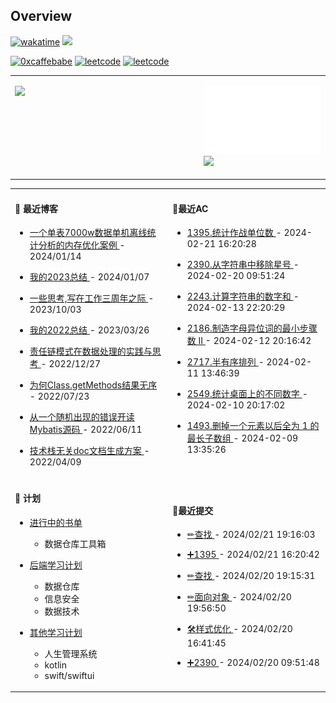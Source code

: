 
## Overview

[![wakatime](https://wakatime.com/badge/user/78591c59-95d5-4479-b2fc-988c35f31d59.svg)](https://wakatime.com/@78591c59-95d5-4479-b2fc-988c35f31d59) ![](https://gpvc.arturio.dev/0xcaffebabe)

[![0xcaffebabe](https://img.shields.io/static/v1?label=LeetCode%200xcaffebabe&message=4525&color=success)](https://leetcode.cn/u/0xcaffebabe/) [![leetcode](https://img.shields.io/static/v1?label=Solved&message=1098%20/%203688&color=success)](https://leetcode.cn/u/0xcaffebabe/) [![leetcode](https://img.shields.io/static/v1?label=Accepted&message=84.54%&color=success)](https://leetcode.cn/u/0xcaffebabe/)

<table border="0">
  <tr border="0">

  <td valign="top" width="60%">

  ![](https://github-readme-stats.vercel.app/api/wakatime?username=0xcaffebabe&layout=compact&langs_count=12&theme=dark&range=all_time)

  </td>

  <td valign="top" width="40%">

  ![](https://raw.githubusercontent.com/0xcaffebabe/github-stats/master/generated/overview.svg)
  ![](https://github-profile-summary-cards.vercel.app/api/cards/productive-time?username=0xcaffebabe&theme=github_dark&utcOffset=8)

  </td>
  </tr>

</table>

<table>

<tr>
<td valign="top" width="50%">

#### 📖 最近博客


* <a href="https://0xcaffebabe.github.io/%E5%A4%A7%E6%95%B0%E6%8D%AE/2024/01/14/%E4%B8%80%E4%B8%AA%E5%8D%95%E8%A1%A87000w%E6%95%B0%E6%8D%AE%E5%8D%95%E6%9C%BA%E7%A6%BB%E7%BA%BF%E7%BB%9F%E8%AE%A1%E5%88%86%E6%9E%90%E7%9A%84%E5%86%85%E5%AD%98%E4%BC%98%E5%8C%96%E6%A1%88%E4%BE%8B.html" target="_blank"> 一个单表7000w数据单机离线统计分析的内存优化案例 </a> - 2024/01/14 

    
* <a href="https://0xcaffebabe.github.io/%E4%BA%BA%E7%94%9F/2024/01/07/%E6%88%91%E7%9A%842023%E6%80%BB%E7%BB%93.html" target="_blank"> 我的2023总结 </a> - 2024/01/07 

    
* <a href="https://0xcaffebabe.github.io/%E4%BA%BA%E7%94%9F/2023/10/03/%E4%B8%80%E4%BA%9B%E6%80%9D%E8%80%83,%E5%86%99%E5%9C%A8%E5%B7%A5%E4%BD%9C%E4%B8%89%E5%91%A8%E5%B9%B4%E4%B9%8B%E9%99%85.html" target="_blank"> 一些思考,写在工作三周年之际 </a> - 2023/10/03 

    
* <a href="https://0xcaffebabe.github.io/%E4%BA%BA%E7%94%9F/2023/03/26/%E6%88%91%E7%9A%842022%E6%80%BB%E7%BB%93.html" target="_blank"> 我的2022总结 </a> - 2023/03/26 

    
* <a href="https://0xcaffebabe.github.io/%E8%AE%BE%E8%AE%A1%E6%A8%A1%E5%BC%8F/2022/12/27/%E8%B4%A3%E4%BB%BB%E9%93%BE%E6%A8%A1%E5%BC%8F%E5%9C%A8%E6%95%B0%E6%8D%AE%E5%A4%84%E7%90%86%E7%9A%84%E5%AE%9E%E8%B7%B5%E4%B8%8E%E6%80%9D%E8%80%83.html" target="_blank"> 责任链模式在数据处理的实践与思考 </a> - 2022/12/27 

    
* <a href="https://0xcaffebabe.github.io/jvm/2022/07/23/%E4%B8%BA%E4%BD%95Class.getMethods%E7%BB%93%E6%9E%9C%E6%97%A0%E5%BA%8F.html" target="_blank"> 为何Class.getMethods结果无序 </a> - 2022/07/23 

    
* <a href="https://0xcaffebabe.github.io/java/2022/06/11/%E4%BB%8E%E4%B8%80%E4%B8%AA%E9%9A%8F%E6%9C%BA%E5%87%BA%E7%8E%B0%E7%9A%84%E9%94%99%E8%AF%AF%E5%BC%80%E8%AF%BBMybatis%E6%BA%90%E7%A0%81.html" target="_blank"> 从一个随机出现的错误开读Mybatis源码 </a> - 2022/06/11 

    
* <a href="https://0xcaffebabe.github.io/%E6%97%A5%E5%B8%B8/2022/04/09/%E6%8A%80%E6%9C%AF%E6%A0%88%E6%97%A0%E5%85%B3doc%E6%96%87%E6%A1%A3%E7%94%9F%E6%88%90%E6%96%B9%E6%A1%88.html" target="_blank"> 技术栈无关doc文档生成方案 </a> - 2022/04/09 

        

</td>

<td valign="top" width="50%">

#### 🔋最近AC


  * <a href="https://leetcode.cn/submissions/detail/503587265" target="_blank"> 1395.统计作战单位数 </a> - 2024-02-21 16:20:28 

    
  * <a href="https://leetcode.cn/submissions/detail/503188390" target="_blank"> 2390.从字符串中移除星号 </a> - 2024-02-20 09:51:24 

    
  * <a href="https://leetcode.cn/submissions/detail/501929281" target="_blank"> 2243.计算字符串的数字和 </a> - 2024-02-13 22:20:29 

    
  * <a href="https://leetcode.cn/submissions/detail/501771312" target="_blank"> 2186.制造字母异位词的最小步骤数 II </a> - 2024-02-12 20:16:42 

    
  * <a href="https://leetcode.cn/submissions/detail/501604429" target="_blank"> 2717.半有序排列 </a> - 2024-02-11 13:46:39 

    
  * <a href="https://leetcode.cn/submissions/detail/501528863" target="_blank"> 2549.统计桌面上的不同数字 </a> - 2024-02-10 20:17:02 

    
  * <a href="https://leetcode.cn/submissions/detail/501406695" target="_blank"> 1493.删掉一个元素以后全为 1 的最长子数组 </a> - 2024-02-09 13:35:26 

    

</td>

</tr>

<tr>

<td valign="top" width="50%">

#### 📝 计划

- [进行中的书单](https://github.com/users/0xcaffebabe/projects/4)
  - 数据仓库工具箱


- [后端学习计划](https://github.com/users/0xcaffebabe/projects/1)
  - 数据仓库
  - 信息安全
  - 数据技术


- [其他学习计划](https://github.com/users/0xcaffebabe/projects/3)
  - 人生管理系统
  - kotlin
  - swift/swiftui


<td>

#### 🌴最近提交


  * <a href="https://github.com/0xcaffebabe/note/commit/31129e7113453bdc123670f04658b145a3927aea" target="_blank"> ✏查找 </a> - 2024/02/21 19:16:03 

    
  * <a href="https://github.com/0xcaffebabe/leetcode/commit/dd8d49409d419280549c81a5817f285266fa8c38" target="_blank"> ➕1395 </a> - 2024/02/21 16:20:42 

    
  * <a href="https://github.com/0xcaffebabe/note/commit/03ecf112bbc77ebde7f8d3b54d923f5a82cff6fc" target="_blank"> ✏查找 </a> - 2024/02/20 19:15:31 

    
  * <a href="https://github.com/0xcaffebabe/note/commit/dbc98f116cdb5d69b486c9a1b0207b27c11668a6" target="_blank"> ✏面向对象 </a> - 2024/02/20 19:56:50 

    
  * <a href="https://github.com/0xcaffebabe/note/commit/65162e6d98acf09c69638c7bebc1d0fcac6e0537" target="_blank"> 🛠样式优化 </a> - 2024/02/20 16:41:45 

    
  * <a href="https://github.com/0xcaffebabe/leetcode/commit/a46ed50d9dddbacfcd44ba53d867c0c890ddf472" target="_blank"> ➕2390 </a> - 2024/02/20 09:51:48 

    

</td>

</tr>

</table>

